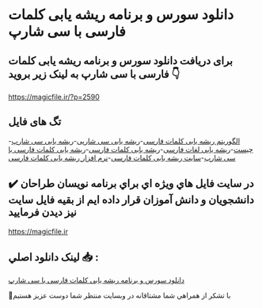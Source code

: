 # دانلود سورس و برنامه ریشه یابی کلمات فارسی با سی شارپ

## برای دریافت دانلود سورس و برنامه ریشه یابی کلمات فارسی با سی شارپ به لینک زیر بروید 👇

https://magicfile.ir/?p=2590

## تگ های فایل

-[الگوریتم ریشه یابی کلمات فارسی](https://magicfile.ir/product/%d8%b3%d9%88%d8%b1%d8%b3-%d9%88-%d8%a8%d8%b1%d9%86%d8%a7%d9%85%d9%87-%d8%b1%db%8c%d8%b4%d9%87-%db%8c%d8%a7%d8%a8%db%8c-%da%a9%d9%84%d9%85%d8%a7%d8%aa-%d9%81%d8%a7%d8%b1%d8%b3%db%8c-%d8%a8%d8%a7-%d8%b3%db%8c-%d8%b4%d8%a7%d8%b1%d9%be/)-[ریشه یابی سی شارپی](https://magicfile.ir/product/%d8%b3%d9%88%d8%b1%d8%b3-%d9%88-%d8%a8%d8%b1%d9%86%d8%a7%d9%85%d9%87-%d8%b1%db%8c%d8%b4%d9%87-%db%8c%d8%a7%d8%a8%db%8c-%da%a9%d9%84%d9%85%d8%a7%d8%aa-%d9%81%d8%a7%d8%b1%d8%b3%db%8c-%d8%a8%d8%a7-%d8%b3%db%8c-%d8%b4%d8%a7%d8%b1%d9%be/)-[ریشه یابی سی شارپ چیست](https://magicfile.ir/product/%d8%b3%d9%88%d8%b1%d8%b3-%d9%88-%d8%a8%d8%b1%d9%86%d8%a7%d9%85%d9%87-%d8%b1%db%8c%d8%b4%d9%87-%db%8c%d8%a7%d8%a8%db%8c-%da%a9%d9%84%d9%85%d8%a7%d8%aa-%d9%81%d8%a7%d8%b1%d8%b3%db%8c-%d8%a8%d8%a7-%d8%b3%db%8c-%d8%b4%d8%a7%d8%b1%d9%be/)-[ریشه یابی لغات فارسی](https://magicfile.ir/product/%d8%b3%d9%88%d8%b1%d8%b3-%d9%88-%d8%a8%d8%b1%d9%86%d8%a7%d9%85%d9%87-%d8%b1%db%8c%d8%b4%d9%87-%db%8c%d8%a7%d8%a8%db%8c-%da%a9%d9%84%d9%85%d8%a7%d8%aa-%d9%81%d8%a7%d8%b1%d8%b3%db%8c-%d8%a8%d8%a7-%d8%b3%db%8c-%d8%b4%d8%a7%d8%b1%d9%be/)-[ریشه یابی کلمات فارسی](https://magicfile.ir/product/%d8%b3%d9%88%d8%b1%d8%b3-%d9%88-%d8%a8%d8%b1%d9%86%d8%a7%d9%85%d9%87-%d8%b1%db%8c%d8%b4%d9%87-%db%8c%d8%a7%d8%a8%db%8c-%da%a9%d9%84%d9%85%d8%a7%d8%aa-%d9%81%d8%a7%d8%b1%d8%b3%db%8c-%d8%a8%d8%a7-%d8%b3%db%8c-%d8%b4%d8%a7%d8%b1%d9%be/)-[ریشه یابی کلمات فارسی با سی شارپ](https://magicfile.ir/product/%d8%b3%d9%88%d8%b1%d8%b3-%d9%88-%d8%a8%d8%b1%d9%86%d8%a7%d9%85%d9%87-%d8%b1%db%8c%d8%b4%d9%87-%db%8c%d8%a7%d8%a8%db%8c-%da%a9%d9%84%d9%85%d8%a7%d8%aa-%d9%81%d8%a7%d8%b1%d8%b3%db%8c-%d8%a8%d8%a7-%d8%b3%db%8c-%d8%b4%d8%a7%d8%b1%d9%be/)-[سایت ریشه یابی کلمات فارسی](https://magicfile.ir/product/%d8%b3%d9%88%d8%b1%d8%b3-%d9%88-%d8%a8%d8%b1%d9%86%d8%a7%d9%85%d9%87-%d8%b1%db%8c%d8%b4%d9%87-%db%8c%d8%a7%d8%a8%db%8c-%da%a9%d9%84%d9%85%d8%a7%d8%aa-%d9%81%d8%a7%d8%b1%d8%b3%db%8c-%d8%a8%d8%a7-%d8%b3%db%8c-%d8%b4%d8%a7%d8%b1%d9%be/)-[نرم افزار ریشه یابی کلمات فارسی](https://magicfile.ir/product/%d8%b3%d9%88%d8%b1%d8%b3-%d9%88-%d8%a8%d8%b1%d9%86%d8%a7%d9%85%d9%87-%d8%b1%db%8c%d8%b4%d9%87-%db%8c%d8%a7%d8%a8%db%8c-%da%a9%d9%84%d9%85%d8%a7%d8%aa-%d9%81%d8%a7%d8%b1%d8%b3%db%8c-%d8%a8%d8%a7-%d8%b3%db%8c-%d8%b4%d8%a7%d8%b1%d9%be/)

## ✔️ در سايت فايل هاي ويژه اي براي برنامه نويسان طراحان دانشجويان و دانش آموزان قرار داده ايم از بقيه فايل سايت نيز ديدن فرماييد

https://magicfile.ir


## لينک دانلود اصلي 📥 :

[دانلود سورس و برنامه ریشه یابی کلمات فارسی با سی شارپ](https://magicfile.ir/product/%d8%b3%d9%88%d8%b1%d8%b3-%d9%88-%d8%a8%d8%b1%d9%86%d8%a7%d9%85%d9%87-%d8%b1%db%8c%d8%b4%d9%87-%db%8c%d8%a7%d8%a8%db%8c-%da%a9%d9%84%d9%85%d8%a7%d8%aa-%d9%81%d8%a7%d8%b1%d8%b3%db%8c-%d8%a8%d8%a7-%d8%b3%db%8c-%d8%b4%d8%a7%d8%b1%d9%be/) 


🙏با تشکر از همراهي شما مشتاقانه در وبسایت منتظر شما دوست عزیز هستیم

